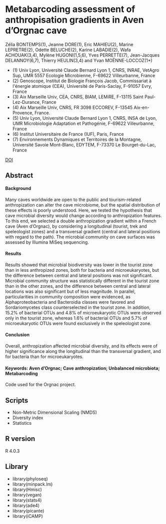 # Metabarcoding assessment of anthropisation gradients in Aven d’Orgnac cave

Zélia BONTEMPS(1), Jeanne DORE(1), Eric MAHIEU(2), Marine LEPRETRE(2), Odette BELUCHE(2), Karine LABADIE(2), Wafa ACHOUAK(3,4), Mylène HUGONI(1,5,6), Yves PERRETTE(7), Jean-Jacques DELANNOY(6,7), Thierry HEULIN(3,4) and Yvan MOËNNE-LOCCOZ(1*) 

- (1) Univ Lyon, Université Claude Bernard Lyon 1, CNRS, INRAE, VetAgro Sup, UMR 5557 Ecologie Microbienne, F-69622 Villeurbanne, France
- (2) Genoscope, Institut de Biologie François Jacob, Commissariat à l'énergie atomique (CEA), Université de Paris-Saclay, F-91057 Evry, France
- (3) Aix Marseille Univ, CEA, CNRS, BIAM, LEMiRE, F-13115 Saint Paul-Lez-Durance, France
- (4) Aix Marseille Univ, CNRS, FR 3098 ECCOREV, F-13545 Aix-en-Provence, France.
- (5) Univ Lyon, Université Claude Bernard Lyon 1, CNRS, INSA de Lyon, UMR Microbiologie Adaptation et Pathogénie, F-69622 Villeurbanne, France
- (6) Institut Universitaire de France (IUF), Paris, France
- (7) Environnements Dynamiques et Territoires de la Montagne, Université Savoie Mont-Blanc, EDYTEM, F-73370 Le Bourget-du-Lac, France

[DOI]()

## Abstract
#### Background  
Many caves worldwide are open to the public and tourism-related anthropization can alter the cave microbiome, but the spatial distribution of these effects is poorly understood. Here, we tested the hypothesis that cave microbial diversity would change according to anthropization features. To this end, we selected a double anthropization gradient within a French cave (Aven d’Orgnac), by considering a longitudinal (tourist, trek and speleologist zones) and a transversal gradient (central and lateral positions with regard to the path). The microbial community on cave surfaces was assessed by Illumina MiSeq sequencing.   
#### Results  
Results showed that microbial biodiversity was lower in the tourist zone than in less anthropized zones, both for bacteria and microeukaryotes, but the difference between central and lateral positions was not significant. Microbial community structure was statistically different in the tourist zone than in the other zones, and the difference between central and lateral locations was also significant but of less magnitude. In parallel, particularities in community composition were evidenced, as Alphaproteobacteria and Bacteroidia classes were favored and Sordariomycetes class counterselected in the tourist zone. In addition, 15.2% of bacterial OTUs and 4.8% of microeukaryotic OTUs were observed only in the tourist zone, whereas 1.6% of bacterial OTUs and 5.7% of microeukaryotic OTUs were found exclusively in the speleologist zone.   
#### Conclusion  
Overall, anthropization affected microbial diversity, and its effects were of higher significance along the longitudinal than the transversal gradient, and for bacteria than for microeukaryotes.   

#### Keywords: Aven d’Orgnac; Cave anthropization; Unbalanced microbiota; Metabarcoding


Code used for the Orgnac project.
## Scripts
* Non-Metric Dimensional Scaling (NMDS)
* Diversity index
* Statistics

## R version
R 4.0.3

## Library 
* library(phyloseq)
* library(minpack.lm)
* library(Hmisc)
* library(vegan)
* library(stats4)
* library(ade4)
* library(picante)
* library(iCAMP)

